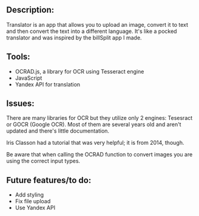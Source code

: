 Description:
--
Translator is an app that allows you to upload an image, convert it to text and then convert the text into a different language. It's like a pocked translator and was inspired by the billSplit app I made.

Tools:
--
- OCRAD.js, a library for OCR using Tesseract engine
- JavaScript
- Yandex API for translation

Issues:
--
There are many libraries for OCR but they utilize only 2 engines: Tesesract or GOCR (Google OCR). Most of them are several years old and aren't updated and there's little documentation. 

Iris Classon had a tutorial that was very helpful; it is from 2014, though. 

Be aware that when calling the OCRAD function to convert images you are using the correct input types. 

Future features/to do:
--

- Add styling
- Fix file upload 
- Use Yandex API